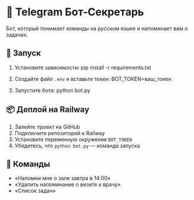 # 🤖 Telegram Бот-Секретарь

Бот, который понимает команды на русском языке и напоминает вам о задачах.

## 🚀 Запуск

1. Установите зависимости:
pip install -r requirements.txt


2. Создайте файл `.env` и вставьте токен:
BOT_TOKEN=ваш_токен


3. Запустите бота:
python bot.py


## 📦 Деплой на Railway

1. Залейте проект на GitHub
2. Подключите репозиторий к Railway
3. Установите переменную окружения `BOT_TOKEN`
4. Убедитесь, что `python bot.py` — команда запуска

## 🧠 Команды

- «Напомни мне о зале завтра в 14:00»
- «Удалить напоминание о визите к врачу»
- «Список задач»